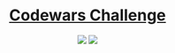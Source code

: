 <div align="center">
  <h1><a href="https://www.codewars.com" >Codewars Challenge</a></h1>
  <img src="https://www.codewars.com/packs/assets/logo.f607a0fb.svg"></img>
  <img src="https://www.codewars.com/users/FungkiAndika/badges/large"></img>
</div>